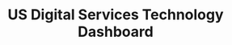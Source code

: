 ---
layout: project
title: US Digital Services Technology Dashboard
description: 
excerpt: 
sidenav: docs
external-url: project_html/digital_services.html
categories:
  - 
---